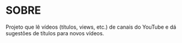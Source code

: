 # SOBRE

Projeto que lê vídeos (títulos, views, etc.) de canais do YouTube e dá sugestões de títulos para novos vídeos.